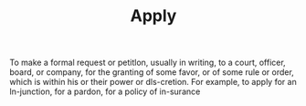 ---
title: Apply
permalink: "/definitions/apply.html"
body: 1. To make a formal request or petitlon, usually in writing, to a court, officer,
  board, or company, for the granting of some favor, or of some rule or order, which
  is within his or their power or dls-cretion. For example, to apply for an ln-junction,
  for a pardon, for a policy of in-surance
published_at: '2018-07-07'
layout: post
---